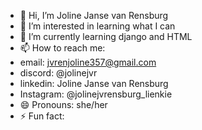 - 👋 Hi, I’m Joline Janse van Rensburg
- 👀 I’m interested in learning what I can
- 🌱 I’m currently learning django and HTML
- 📫 How to reach me:
-    email: jvrenjoline357@gmail.com
-    discord: @jolinejvr
-    linkedin: Joline Janse van Rensburg
-    Instagram: @jolinejvrensburg_lienkie
- 😄 Pronouns: she/her
- ⚡ Fun fact: 
